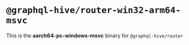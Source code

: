 # `@graphql-hive/router-win32-arm64-msvc`

This is the **aarch64-pc-windows-msvc** binary for `@graphql-hive/router`
